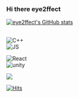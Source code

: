 ### Hi there  eye2ffect

[![eye2ffect's GitHub stats](https://github-readme-stats.vercel.app/api?username=eye2ffect&show_icons=true&theme=algolia&count_private=true)](https://github.com/algolia/github-readme-stats)
<br></br>


<img alt="C++" src ="https://img.shields.io/badge/C%2B%2B-00599C?style=for-the-badge&logo=c%2B%2B&logoColor=white"/> <br> <img alt="JS" src="https://img.shields.io/badge/JavaScript-F7DF1E?style=for-the-badge&logo=JavaScript&logoColor=white"/>

<img alt="React" src ="https://img.shields.io/badge/React-20232A?style=for-the-badge&logo=react&logoColor=61DAFB"/>  <br> <img alt="unity" src = "https://img.shields.io/badge/Unity-100000?style=for-the-badge&logo=unity&logoColor=white"/>




<a href="https://muksal2000.tistory.com/"><img src="https://img.shields.io/badge/My tech blog-A9BCF5?style=flat-square&logo=GitHub Sponsors&logoColor=white&link=https://muksal2000.tistory.com/"/> 

[![Hits](https://hits.seeyoufarm.com/api/count/incr/badge.svg?url=https%3A%2F%2Fgithub.com%2Fmin-0&count_bg=%23555555&title_bg=%23323232&icon=github.svg&icon_color=%23FFFFFF&title=hits&edge_flat=false)](https://hits.seeyoufarm.com)
</a>


